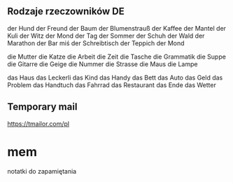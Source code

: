 ## Rodzaje rzeczowników DE
der Hund
der Freund
der Baum
der Blumenstrauß
der Kaffee
der Mantel
der Kuli
der Witz 
der Mond
der Tag
der Sommer
der Schuh
der Wald
der Marathon
der Bar miś
der Schreibtisch
der Teppich
der Mond

die Mutter
die Katze
die Arbeit
die Zeit
die Tasche
die Grammatik
die Suppe
die Gitarre
die Geige
die Nummer
die Strasse
die Maus
die Lampe

das Haus
das Leckerli
das Kind
das Handy
das Bett
das Auto
das Geld
das Problem
das Handtuch
das Fahrrad
das Restaurant
das Ende
das Wetter

## Temporary mail
https://tmailor.com/pl

# mem
notatki do zapamiętania
